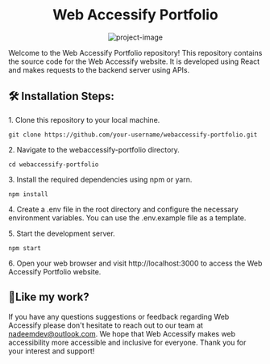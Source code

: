 <h1 align="center" id="title">Web Accessify Portfolio</h1>

<p align="center"><img src="https://webaccessify.com/images/webaccessify-logo.png" alt="project-image"></p>

<p id="description">Welcome to the Web Accessify Portfolio repository! This repository contains the source code for the Web Accessify website. It is developed using React and makes requests to the backend server using APIs.</p>

<h2>🛠️ Installation Steps:</h2>

<p>1. Clone this repository to your local machine.</p>

```
git clone https://github.com/your-username/webaccessify-portfolio.git
```

<p>2. Navigate to the webaccessify-portfolio directory.</p>

```
cd webaccessify-portfolio
```

<p>3. Install the required dependencies using npm or yarn.</p>

```
npm install
```

<p>4. Create a .env file in the root directory and configure the necessary environment variables. You can use the .env.example file as a template.</p>

<p>5. Start the development server.</p>

```
npm start
```

<p>6. Open your web browser and visit http://localhost:3000 to access the Web Accessify Portfolio website.</p>

<h2>💖Like my work?</h2>

If you have any questions suggestions or feedback regarding Web Accessify please don't hesitate to reach out to our team at nadeemdev@outlook.com. We hope that Web Accessify makes web accessibility more accessible and inclusive for everyone. Thank you for your interest and support!
